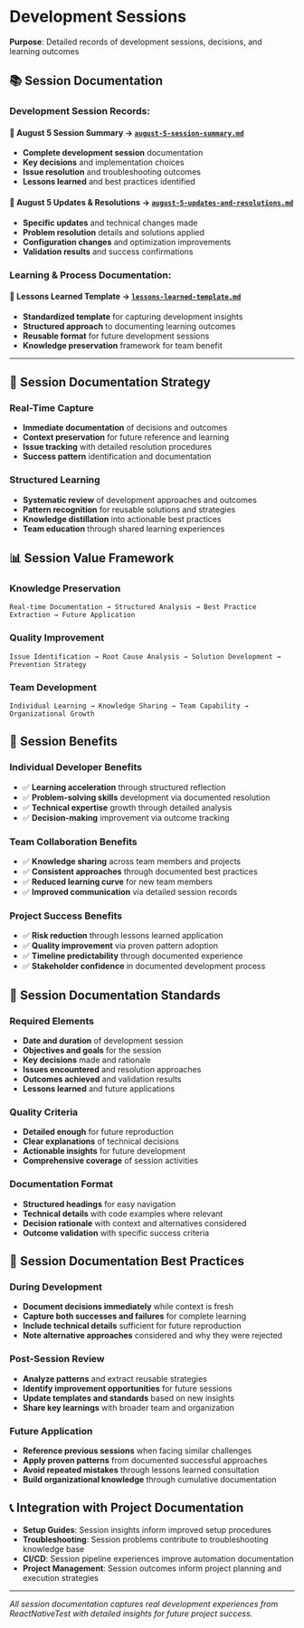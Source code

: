 # Development Sessions

**Purpose**: Detailed records of development sessions, decisions, and learning
outcomes

## 📚 Session Documentation

### **Development Session Records:**

#### 📅 **August 5 Session Summary** → [`august-5-session-summary.md`](august-5-session-summary.md)

- **Complete development session** documentation
- **Key decisions** and implementation choices
- **Issue resolution** and troubleshooting outcomes
- **Lessons learned** and best practices identified

#### 🔄 **August 5 Updates & Resolutions** → [`august-5-updates-and-resolutions.md`](august-5-updates-and-resolutions.md)

- **Specific updates** and technical changes made
- **Problem resolution** details and solutions applied
- **Configuration changes** and optimization improvements
- **Validation results** and success confirmations

### **Learning & Process Documentation:**

#### 📖 **Lessons Learned Template** → [`lessons-learned-template.md`](lessons-learned-template.md)

- **Standardized template** for capturing development insights
- **Structured approach** to documenting learning outcomes
- **Reusable format** for future development sessions
- **Knowledge preservation** framework for team benefit

---

## 🎯 **Session Documentation Strategy**

### **Real-Time Capture**

- **Immediate documentation** of decisions and outcomes
- **Context preservation** for future reference and learning
- **Issue tracking** with detailed resolution procedures
- **Success pattern** identification and documentation

### **Structured Learning**

- **Systematic review** of development approaches and outcomes
- **Pattern recognition** for reusable solutions and strategies
- **Knowledge distillation** into actionable best practices
- **Team education** through shared learning experiences

## 📊 **Session Value Framework**

### **Knowledge Preservation**

```
Real-time Documentation → Structured Analysis → Best Practice Extraction → Future Application
```

### **Quality Improvement**

```
Issue Identification → Root Cause Analysis → Solution Development → Prevention Strategy
```

### **Team Development**

```
Individual Learning → Knowledge Sharing → Team Capability → Organizational Growth
```

## 🎯 **Session Benefits**

### **Individual Developer Benefits**

- ✅ **Learning acceleration** through structured reflection
- ✅ **Problem-solving skills** development via documented resolution
- ✅ **Technical expertise** growth through detailed analysis
- ✅ **Decision-making** improvement via outcome tracking

### **Team Collaboration Benefits**

- ✅ **Knowledge sharing** across team members and projects
- ✅ **Consistent approaches** through documented best practices
- ✅ **Reduced learning curve** for new team members
- ✅ **Improved communication** via detailed session records

### **Project Success Benefits**

- ✅ **Risk reduction** through lessons learned application
- ✅ **Quality improvement** via proven pattern adoption
- ✅ **Timeline predictability** through documented experience
- ✅ **Stakeholder confidence** in documented development process

## 📝 **Session Documentation Standards**

### **Required Elements**

- **Date and duration** of development session
- **Objectives and goals** for the session
- **Key decisions** made and rationale
- **Issues encountered** and resolution approaches
- **Outcomes achieved** and validation results
- **Lessons learned** and future applications

### **Quality Criteria**

- **Detailed enough** for future reproduction
- **Clear explanations** of technical decisions
- **Actionable insights** for future development
- **Comprehensive coverage** of session activities

### **Documentation Format**

- **Structured headings** for easy navigation
- **Technical details** with code examples where relevant
- **Decision rationale** with context and alternatives considered
- **Outcome validation** with specific success criteria

## 🚨 **Session Documentation Best Practices**

### **During Development**

- **Document decisions immediately** while context is fresh
- **Capture both successes and failures** for complete learning
- **Include technical details** sufficient for future reproduction
- **Note alternative approaches** considered and why they were rejected

### **Post-Session Review**

- **Analyze patterns** and extract reusable strategies
- **Identify improvement opportunities** for future sessions
- **Update templates and standards** based on new insights
- **Share key learnings** with broader team and organization

### **Future Application**

- **Reference previous sessions** when facing similar challenges
- **Apply proven patterns** from documented successful approaches
- **Avoid repeated mistakes** through lessons learned consultation
- **Build organizational knowledge** through cumulative documentation

## 📞 **Integration with Project Documentation**

- **Setup Guides**: Session insights inform improved setup procedures
- **Troubleshooting**: Session problems contribute to troubleshooting knowledge
  base
- **CI/CD**: Session pipeline experiences improve automation documentation
- **Project Management**: Session outcomes inform project planning and execution
  strategies

---

_All session documentation captures real development experiences from
ReactNativeTest with detailed insights for future project success._
